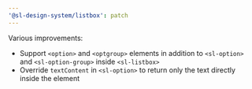 ```yaml
---
'@sl-design-system/listbox': patch
---
```


Various improvements:
- Support `<option>` and `<optgroup>` elements in addition to `<sl-option>` and `<sl-option-group>` inside `<sl-listbox>`
- Override `textContent` in `<sl-option>` to return only the text directly inside the element
